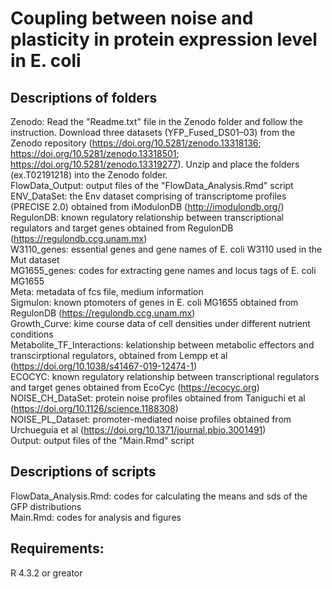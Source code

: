 # Coupling between noise and plasticity in protein expression level in E. coli

## Descriptions of folders
Zenodo: Read the "Readme.txt" file in the Zenodo folder and follow the instruction. Download three datasets (YFP_Fused_DS01–03) from the Zenodo repository (https://doi.org/10.5281/zenodo.13318136; https://doi.org/10.5281/zenodo.13318501; https://doi.org/10.5281/zenodo.13319277). Unzip and place the folders (ex.T02191218) into the Zenodo folder.  
FlowData_Output: output files of the "FlowData_Analysis.Rmd" script  
ENV_DataSet: the Env dataset comprising of transcriptome profiles (PRECISE 2.0) obtained from iModulonDB (http://imodulondb.org/)  
RegulonDB: known regulatory relationship between transcriptional regulators and target genes obtained from RegulonDB (https://regulondb.ccg.unam.mx)  
W3110_genes: essential genes and gene names of E. coli W3110 used in the Mut dataset  
MG1655_genes: codes for extracting gene names and locus tags of E. coli MG1655  
Meta: metadata of fcs file, medium information  
Sigmulon: known ptomoters of genes in E. coli MG1655 obtained from RegulonDB (https://regulondb.ccg.unam.mx)  
Growth_Curve: kime course data of cell densities under different nutrient conditions  
Metabolite_TF_Interactions: kelationship between metabolic effectors and transcirptional regulators, obtained from Lempp et al (https://doi.org/10.1038/s41467-019-12474-1)  
ECOCYC: known regulatory relationship between transcriptional regulators and target genes obtained from EcoCyc (https://ecocyc.org)  
NOISE_CH_DataSet: protein noise profiles obtained from Taniguchi et al (https://doi.org/10.1126/science.1188308)  
NOISE_PL_Dataset: promoter-mediated noise profiles obtained from Urchueguia et al (https://doi.org/10.1371/journal.pbio.3001491)  
Output: output files of the "Main.Rmd" script  

## Descriptions of scripts
FlowData_Analysis.Rmd: codes for calculating the means and sds of the GFP distributions  
Main.Rmd: codes for analysis and figures  

## Requirements:
R 4.3.2 or greator  